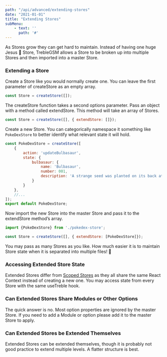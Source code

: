 ```yaml
---
path: "/api/advanced/extending-stores"
date: "2021-01-01"
title: "Extending Stores"
subMenu: 
    - text: ''
      path: '#'
---
```


As Stores grow they can get hard to maintain. Instead of having one huge Jesus 🙏 Store, TrebleGSM allows a Store to be broken up into multiple Stores and then imported into a master Store.  

### Extending a Store
Create a Store like you would normally create one. You can leave the first parameter of createStore as an empty array. 
```javascript
const Store = createStore([]);
``` 

The createStore function takes a second options parameter.  Pass an object with a method called extendStore.  This method will take an array of Stores.
```javascript
const Store = createStore([], { extendStore: []});
``` 

Create a new Store. You can categorically namespace it something like `PokeDexStore` to better identify what relevant state it will hold.
```javascript
const PokeDexStore = createStore([
    {
        action: 'updateBulbasaur',
        state: {
            bulbasaur: {
                name: 'Bulbasaur',
                number: 001,
                description: 'A strange seed was planted on its back at birth...'
            }
        }
    },
    //...
]);
export default PokeDexStore;
```

Now import the new Store into the master Store and pass it to the extendStore method’s array. 
```javascript
import {PokeDexStore} from './pokedex-store';

const Store = createStore([], { extendStore: [PokeDexStore]});
```

You may pass as many Stores as you like.  How much easier it is to maintain Store state when it is separated into multiple files! &#129464;

### Accessing Extended Store State
Extended Stores differ from [Scoped Stores](http://localhost:8000/api/advanced-features/scoping-stores) as they all share the same React Context instead of creating a new one.  You may access state from every Store with the same useTreble hook.

### Can Extended Stores Share Modules or Other Options
The quick answer is no.  Most option properties are ignored  by the master Store. If you need to add a Module or option please add it to the master Store to apply.

### Can Extended Stores be Extended Themselves
Extended Stores can be extended themselves, though it is probably not good practice to extend multiple levels. A flatter structure is best.
